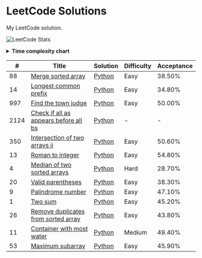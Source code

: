 # LeetCode Solutions
My LeetCode solution.

![LeetCode Stats](https://leetcode.card.workers.dev/Mo-Shakib?theme=default&font=baloo&extension=null&border=1)

<details>
  <summary><b> Time complexity chart</b></summary>

![Big-O time complexity chart](https://i.imgur.com/Fr60hgB.png)
![](https://i.imgur.com/6ghKT9M.png)
![](https://i.imgur.com/40gXcOR.png)
</details>

| #    | Title | Solution | Difficulty | Acceptance |
| ---- | ----- | -------- | ---------- | ---------- |
|88|[Merge sorted array](https://leetcode.com/problems/merge-sorted-array)|[Python](Python/88.merge-sorted-array.py)|Easy|38.50%|
|14|[Longest common prefix](https://leetcode.com/problems/longest-common-prefix)|[Python](Python/14.longest-common-prefix.py)|Easy|34.80%|
|997|[Find the town judge](https://leetcode.com/problems/find-the-town-judge)|[Python](Python/997.find-the-town-judge.py)|Easy|50.00%|
|2124|[Check if all as appears before all bs](https://leetcode.com/problems/check-if-all-as-appears-before-all-bs)|[Python](Python/2124.check-if-all-as-appears-before-all-bs.py)|-|-|
|350|[Intersection of two arrays ii](https://leetcode.com/problems/intersection-of-two-arrays-ii)|[Python](Python/350.intersection-of-two-arrays-ii.py)|Easy|50.60%|
|13|[Roman to integer](https://leetcode.com/problems/roman-to-integer)|[Python](Python/13.roman-to-integer.py)|Easy|54.80%|
|4|[Median of two sorted arrays](https://leetcode.com/problems/median-of-two-sorted-arrays)|[Python](Python/4.median-of-two-sorted-arrays.py)|Hard|28.70%|
|20|[Valid parentheses](https://leetcode.com/problems/valid-parentheses)|[Python](Python/20.valid-parentheses.py)|Easy|38.30%|
|9|[Palindrome number](https://leetcode.com/problems/palindrome-number)|[Python](Python/9.palindrome-number.py)|Easy|47.10%|
|1|[Two sum](https://leetcode.com/problems/two-sum)|[Python](Python/1.two-sum.py)|Easy|45.20%|
|26|[Remove duplicates from sorted array](https://leetcode.com/problems/remove-duplicates-from-sorted-array)|[Python](Python/26.remove-duplicates-from-sorted-array.py)|Easy|43.80%|
|11|[Container with most water](https://leetcode.com/problems/container-with-most-water)|[Python](Python/11.container-with-most-water.py)|Medium|49.40%|
|53|[Maximum subarray](https://leetcode.com/problems/maximum-subarray)|[Python](Python/53.maximum-subarray.py)|Easy|45.90%|
